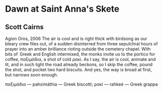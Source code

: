 # Dawn at Saint Anna's Skete
## Scott Cairns
Agion Oros, 2006
The air is cool and is right thick with birdsong
as our bleary crew files out, of a sudden
disinterred from three sepulchral hours of prayer
into an amber brilliance rioting
outside the cemetery chapel. With bits
of   Greek and English intermixed, the monks
invite us to the portico for coffee,
παξιμάδια, a shot of cold ρακί.
As I say, the air is cool, animate
and lit, and in such light the road already
beckons, so I skip the coffee, pound the shot,
and pocket two hard biscuits. And yes, the way
is broad at first, but narrows soon enough.

παξιμάδια — pahximáthia — Greek biscotti; ρακί — rahkeé — Greek grappa